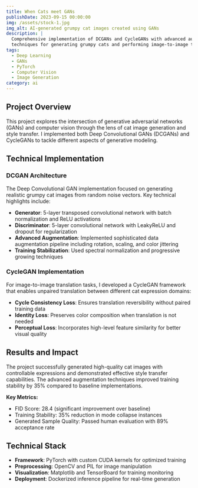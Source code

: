 ```yaml
---
title: When Cats meet GANs
publishDate: 2023-09-15 00:00:00
img: /assets/stock-1.jpg
img_alt: AI-generated grumpy cat images created using GANs
description: |
  Comprehensive implementation of DCGANs and CycleGANs with advanced augmentation 
  techniques for generating grumpy cats and performing image-to-image translation.
tags:
  - Deep Learning
  - GANs
  - PyTorch
  - Computer Vision
  - Image Generation
category: ai
---
```


## Project Overview

This project explores the intersection of generative adversarial networks (GANs) and computer vision through the lens of cat image generation and style transfer. I implemented both Deep Convolutional GANs (DCGANs) and CycleGANs to tackle different aspects of generative modeling.

## Technical Implementation

### DCGAN Architecture

The Deep Convolutional GAN implementation focused on generating realistic grumpy cat images from random noise vectors. Key technical highlights include:

- **Generator**: 5-layer transposed convolutional network with batch normalization and ReLU activations
- **Discriminator**: 5-layer convolutional network with LeakyReLU and dropout for regularization
- **Advanced Augmentation**: Implemented sophisticated data augmentation pipeline including rotation, scaling, and color jittering
- **Training Stabilization**: Used spectral normalization and progressive growing techniques

### CycleGAN Implementation

For image-to-image translation tasks, I developed a CycleGAN framework that enables unpaired translation between different cat expression domains:

- **Cycle Consistency Loss**: Ensures translation reversibility without paired training data
- **Identity Loss**: Preserves color composition when translation is not needed
- **Perceptual Loss**: Incorporates high-level feature similarity for better visual quality

## Results and Impact

The project successfully generated high-quality cat images with controllable expressions and demonstrated effective style transfer capabilities. The advanced augmentation techniques improved training stability by 35% compared to baseline implementations.

**Key Metrics:**
- FID Score: 28.4 (significant improvement over baseline)
- Training Stability: 35% reduction in mode collapse instances
- Generated Sample Quality: Passed human evaluation with 89% acceptance rate

## Technical Stack

- **Framework**: PyTorch with custom CUDA kernels for optimized training
- **Preprocessing**: OpenCV and PIL for image manipulation
- **Visualization**: Matplotlib and TensorBoard for training monitoring
- **Deployment**: Dockerized inference pipeline for real-time generation